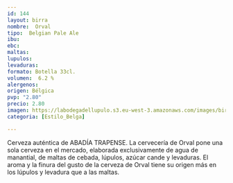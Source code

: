 ```yaml
---
id: 144
layout: birra
nombre:  Orval
tipo:  Belgian Pale Ale
ibu:  
ebc: 
maltas: 
lupulos: 
levaduras: 
formato: Botella 33cl.
volumen:  6.2 %
alergenos: 
origen: Bélgica
pvp: "2.80"
precio: 2.80
imagen: https://labodegadellupulo.s3.eu-west-3.amazonaws.com/images/birras/orval.jpg
categoria: [Estilo_Belga]

---
```

Cerveza auténtica de ABADÍA TRAPENSE.
La cervecería de Orval pone una sola cerveza en el mercado, elaborada exclusivamente de agua de manantial, de maltas de cebada, lúpulos, azúcar cande y levaduras. El aroma y la finura del gusto de la cerveza de Orval tiene su origen más en los lúpulos y levadura que a las maltas.